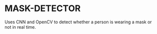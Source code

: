 # MASK-DETECTOR
 Uses CNN and OpenCV to detect whether a person is wearing a mask or not in real time.
